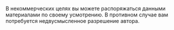 В некоммерческих целях вы можете распоряжаться данными материалами по своему усмотрению. 
В противном случае вам потребуется недвусмысленное разрешение автора.
